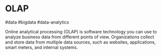 # OLAP
#data #bigdata #data-analytics 


Online analytical processing (OLAP) is software technology you can use to analyze business data from different points of view. Organizations collect and store data from multiple data sources, such as websites, applications, smart meters, and internal systems.